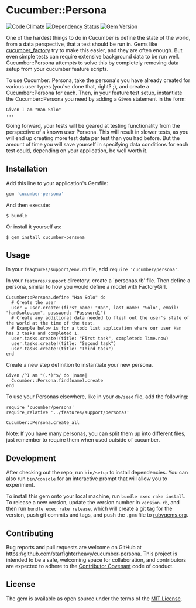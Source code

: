 # Cucumber::Persona

[![Code Climate](https://codeclimate.com/github/starfighterheavy/edward/badges/gpa.svg)](https://codeclimate.com/github/starfighterheavy/edward)
[![Dependency Status](https://gemnasium.com/starfighterheavy/cucumber-persona.svg)](https://gemnasium.com/starfighterheavy/cucumber-persona)
[![Gem Version](https://badge.fury.io/rb/cucumber-persona.svg)](https://badge.fury.io/rb/cucumber-persona)

One of the hardest things to do in Cucumber is define the state of the world, from a data perspective, that a test should be run in. Gems like [cucumber_factory](https://github.com/makandra/cucumber_factory) try to make this easier, and they are often enough. But even simple tests can require extensive background data to be run well. Cucumber::Persona attempts to solve this by completely removing data setup from your cucumber feature scripts.

To use Cucumber::Persona, take the persona's you have already created for various user types (you've done that, right? ;), and create a Cucumber::Persona for each. Then, in your feature test setup, instantiate the Cucumber::Persona you need by adding a `Given` statement in the form:

```
Given I am "Han Solo"
...
```

Going forward, your tests will be geared at testing functionality from the perspective of a known user Persona. This will result in slower tests, as you will end up creating more test data per test than you had before. But the amount of time you will save yourself in specifying data conditions for each test could, depending on your application, be well worth it.

## Installation

Add this line to your application's Gemfile:

```ruby
gem 'cucumber-persona'
```

And then execute:

    $ bundle

Or install it yourself as:

    $ gem install cucumber-persona

## Usage

In your `feaqtures/support/env.rb` file, add `require 'cucumber/persona'`.

In your `features/support` directory, create a `personas.rb' file. Then define a persona, similar to how you would define a model with FactoryGirl.

```
Cucumber::Persona.define "Han Solo" do
  # Create the user
  user = User.create!(first_name: "Han", last_name: "Solo", email: "han@solo.com", password: "Password1")
  # Create any additional data needed to flesh out the user's state of the world at the time of the test.
  # Example below is for a todo list application where our user Han has 3 tasks and completed 1.
  user.tasks.create!(title: "First task", completed: Time.now)
  user.tasks.create!(title: "Second task")
  user.tasks.create!(title: "Third task")
end
```

Create a new step definition to instantiate your new persona.

```
Given /^I am "(.*)"$/ do |name|
  Cucumber::Persona.find(name).create
end
```

To use your Personas elsewhere, like in your `db/seed` file, add the following:

```
require 'cucumber/persona'
require_relative '../features/support/personas'

Cucumber::Persona.create_all
```

Note: If you have many personas, you can split them up into different files, just remember to require them when used outside of cucumber.

## Development

After checking out the repo, run `bin/setup` to install dependencies. You can also run `bin/console` for an interactive prompt that will allow you to experiment.

To install this gem onto your local machine, run `bundle exec rake install`. To release a new version, update the version number in `version.rb`, and then run `bundle exec rake release`, which will create a git tag for the version, push git commits and tags, and push the `.gem` file to [rubygems.org](https://rubygems.org).

## Contributing

Bug reports and pull requests are welcome on GitHub at https://github.com/starfighterheavy/cucumber-persona. This project is intended to be a safe, welcoming space for collaboration, and contributors are expected to adhere to the [Contributor Covenant](http://contributor-covenant.org) code of conduct.


## License

The gem is available as open source under the terms of the [MIT License](http://opensource.org/licenses/MIT).

